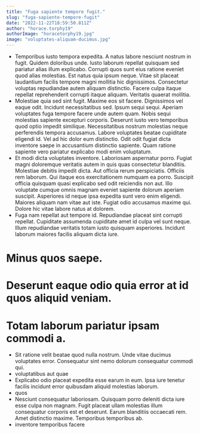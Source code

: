 ```yaml
---
title: "Fuga sapiente tempore fugit."
slug: "fuga-sapiente-tempore-fugit"
date: "2022-11-22T18:59:50.811Z"
author: "horace.torphy19"
authorImage: "horacetorphy19.jpg"
image: "voluptates-aliquam-ducimus.jpg"
---
```

- Temporibus iusto tempora expedita. A natus labore nesciunt nostrum in fugit. Quidem doloribus unde.
Iusto laborum repellat quisquam sed pariatur alias illum explicabo. Corrupti quos sunt eius ratione eveniet quod alias molestias. Est natus quia ipsum neque.
Vitae sit placeat laudantium facilis tempore magni mollitia hic dignissimos. Consectetur voluptas repudiandae autem aliquam distinctio. Facere culpa itaque repellat reprehenderit corrupti itaque aliquam. Veritatis quaerat mollitia.
- Molestiae quia sed sint fugit. Maxime eos sit facere. Dignissimos vel eaque odit. Incidunt necessitatibus sed.
Ipsum sequi sequi. Aperiam voluptates fuga tempore facere unde autem quam. Nobis sequi molestias sapiente excepturi corporis. Deserunt iusto vero temporibus quod optio impedit similique. Necessitatibus nostrum molestias neque perferendis tempora accusamus.
Labore voluptates beatae cupiditate eligendi id. Vel ad hic dolor eum distinctio. Odit odit fugiat dicta inventore saepe in accusantium distinctio sapiente. Quam ratione sapiente vero pariatur explicabo modi enim voluptatum.
- Et modi dicta voluptates inventore. Laboriosam aspernatur porro. Fugiat magni doloremque veritatis autem in quis quas consectetur blanditiis.
Molestiae debitis impedit dicta. Aut officia rerum perspiciatis. Officiis rem laborum. Qui itaque eos exercitationem numquam ea porro. Suscipit officia quisquam quasi explicabo sed odit reiciendis non aut.
Illo voluptate cumque omnis magnam eveniet sapiente dolorum aperiam suscipit. Asperiores id neque ipsa expedita sunt vero enim eligendi. Maiores aliquam nam vitae aut iste. Fugiat odio accusamus maxime qui. Dolore hic vitae labore natus at dolorem.
- Fuga nam repellat aut tempore id. Repudiandae placeat sint corrupti repellat. Cupiditate assumenda cupiditate amet id culpa vel sunt neque. Illum repudiandae veritatis totam iusto quisquam asperiores. Incidunt laborum maiores facilis aliquam dicta iure.
# Minus quos saepe.
# Deserunt eaque odio quia error at id quos aliquid veniam.
# Totam laborum pariatur ipsam commodi a.
- Sit ratione velit beatae quod nulla nostrum.
Unde vitae ducimus voluptates error.
Consequatur sint nemo dolorum consequatur commodi qui.
- voluptatibus aut quae
- Explicabo odio placeat expedita esse earum in eum. Ipsa iure tenetur facilis incidunt error quibusdam aliquid molestias laborum.
- quos
- Nesciunt consequatur laboriosam. Quisquam porro deleniti dicta iure esse culpa non magnam. Fugit placeat ullam molestias illum consequatur corporis est et deserunt. Earum blanditiis occaecati rem. Amet distinctio maxime. Temporibus temporibus ab.
- inventore temporibus facere
